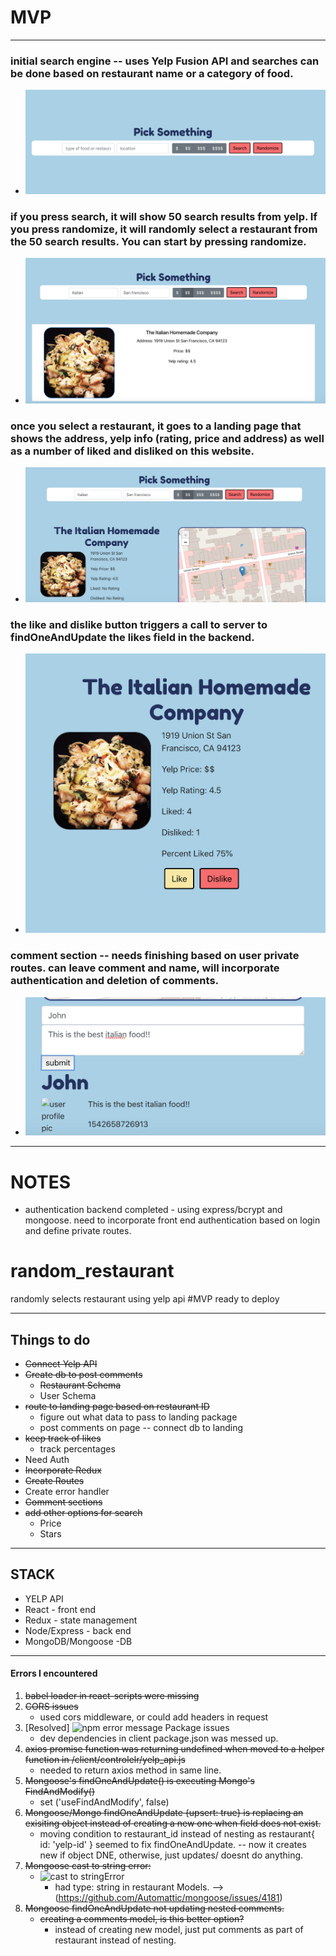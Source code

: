 # MVP
----------------------------------------------------
### initial search engine -- uses Yelp Fusion API and searches can be done based on restaurant name or a category of food.
  * ![searchbar](./mvp_pics/searchbar.png)

### if you press search, it will show 50 search results from yelp. If you press randomize, it will randomly select a restaurant from the 50 search results. You can start by pressing randomize.
  * ![randomize](./mvp_pics/randomize.png)

### once you select a restaurant, it goes to a landing page that shows the address, yelp info (rating, price and address) as well as a number of liked and disliked on this website.
  * ![landing page](./mvp_pics/selection_landing.png)

### the like and dislike button triggers a call to server to findOneAndUpdate the likes field in the backend.
  * ![like/dislike](./mvp_pics/like_percentage.png)

### comment section -- needs finishing based on user private routes. can leave comment and name, will incorporate authentication and deletion of comments.
  * ![comment](./mvp_pics/comment_section.png)

------------------------------------------------------
# NOTES

  * authentication backend completed - using express/bcrypt and mongoose. need to incorporate front end authentication based on login and define private routes.


# random_restaurant
randomly selects restaurant using yelp api
#MVP ready to deploy




----------------------------------------------------

## Things to do
* ~~Connect Yelp API~~
* ~~Create db to post comments~~
  * ~~Restaurant Schema~~
  * User Schema
* ~~route to landing page based on restaurant ID~~
  * figure out what data to pass to landing package
  * post comments on page -- connect db to landing
* ~~keep track of likes~~
  * track percentages
* Need Auth
* ~~Incorporate Redux~~
* ~~Create Routes~~
* Create error handler
* ~~Comment sections~~
* ~~add other options for search~~
  * Price
  * Stars


---------------------------------------------------
## STACK
* YELP API
* React - front end
* Redux - state management
* Node/Express - back end
* MongoDB/Mongoose -DB


--------------------------------------------------
#### Errors I encountered
1. ~~babel loader in react-scripts were missing~~
2. ~~CORS issues~~
    * used cors middleware, or could add headers in request
3. [Resolved] ![npm error message Package issues](./error_pics/npmError.png)
    * dev dependencies in client package.json was messed up.
4. ~~axios promise function was returning undefined when moved to a helper function in /client/controlelr/yelp_api.js~~
    * needed to return axios method in same line.
5. ~~Mongoose's findOneAndUpdate() is executing Mongo's FindAndModify()~~
    * set ('useFindAndModify', false)
6. ~~Mongoose/Mongo findOneAndUpdate {upsert: true} is replacing an exisiting object instead of creating a new one when field does not exist.~~
    * moving condition to restaurant_id instead of nesting as restaurant{
      id: 'yelp-id'
    } seemed to fix findOneAndUpdate. -- now it creates new if object DNE, otherwise, just updates/ doesnt do anything.
7. ~~Mongoose cast to string error:~~
    * ![cast to stringError](./error_pics/mongoose_unhandeledPromiseRejectionError.png)
        * had type: string in restaurant Models. --> (https://github.com/Automattic/mongoose/issues/4181)
8. ~~Mongoose findOneAndUpdate not updating nested comments.~~
    * ~~creating a comments model, is this better option?~~
        * instead of creating new model, just put comments as part of restaurant instead of nesting.
